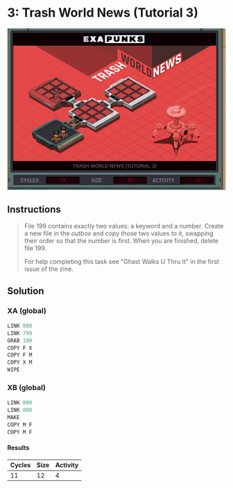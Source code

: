 # 3: Trash World News (Tutorial 3)

<div align="center"><img src="EXAPUNKS - TRASH WORLD NEWS (11, 12, 4, 2022-12-05-19-19-57).gif" /></div>

## Instructions
> File 199 contains exactly two values: a keyword and a number. Create a new file in the *outbox* and copy those two values to it, swapping their order so that the number is first. When you are finished, delete file 199.
> 
> For help completing this task see "Ghast Walks U Thru It" in the first issue of the zine.

## Solution

### XA (global)
```asm
LINK 800
LINK 799
GRAB 199
COPY F X
COPY F M
COPY X M
WIPE
```

### XB (global)
```asm
LINK 800
LINK 800
MAKE
COPY M F
COPY M F
```

#### Results
| Cycles | Size | Activity |
|--------|------|----------|
| 11     | 12   | 4        |
